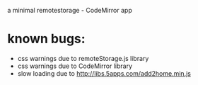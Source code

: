 a minimal remotestorage - CodeMirror app

# known bugs:

* css warnings due to remoteStorage.js library
* css warnings due to CodeMirror library
* slow loading due to http://libs.5apps.com/add2home.min.js
